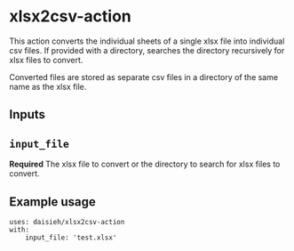 # xlsx2csv-action

This action converts the individual sheets of a single xlsx file into individual csv files. 
If provided with a directory, searches the directory recursively for xlsx files to convert.

Converted files are stored as separate csv files in a directory of the same name as the xlsx file.

## Inputs

## `input_file`

**Required** The xlsx file to convert or the directory to search for xlsx files to convert.

## Example usage

```
uses: daisieh/xlsx2csv-action
with:
    input_file: 'test.xlsx'
```
